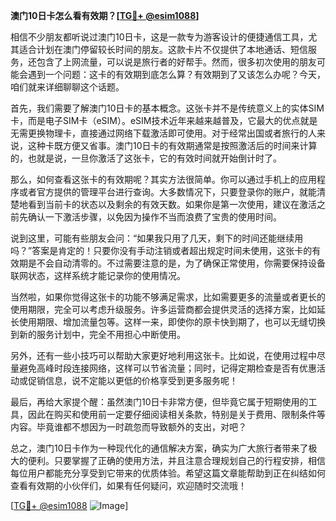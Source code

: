 **澳门10日卡怎么看有效期？[[TG💪+ @esim1088](https://t.me/s/esim1088)]**

相信不少朋友都听说过澳门10日卡，这是一款专为游客设计的便捷通信工具，尤其适合计划在澳门停留较长时间的朋友。这款卡片不仅提供了本地通话、短信服务，还包含了上网流量，可以说是旅行者的好帮手。然而，很多初次使用的朋友可能会遇到一个问题：这卡的有效期到底怎么算？有效期到了又该怎么办呢？今天，咱们就来详细聊聊这个话题。

首先，我们需要了解澳门10日卡的基本概念。这张卡并不是传统意义上的实体SIM卡，而是电子SIM卡（eSIM）。eSIM技术近年来越来越普及，它最大的优点就是无需更换物理卡，直接通过网络下载激活即可使用。对于经常出国或者旅行的人来说，这种卡既方便又省事。澳门10日卡的有效期通常是按照激活后的时间来计算的，也就是说，一旦你激活了这张卡，它的有效时间就开始倒计时了。

那么，如何查看这张卡的有效期呢？其实方法很简单。你可以通过手机上的应用程序或者官方提供的管理平台进行查询。大多数情况下，只要登录你的账户，就能清楚地看到当前卡的状态以及剩余的有效天数。如果你是第一次使用，建议在激活之前先确认一下激活步骤，以免因为操作不当而浪费了宝贵的使用时间。

说到这里，可能有些朋友会问：“如果我只用了几天，剩下的时间还能继续用吗？”答案是肯定的！只要你没有手动注销或者超出规定时间未使用，这张卡的有效期是不会自动清零的。不过需要注意的是，为了确保正常使用，你需要保持设备联网状态，这样系统才能记录你的使用情况。

当然啦，如果你觉得这张卡的功能不够满足需求，比如需要更多的流量或者更长的使用期限，完全可以考虑升级服务。许多运营商都会提供灵活的选择方案，比如延长使用期限、增加流量包等。这样一来，即使你的原卡快到期了，也可以无缝切换到新的服务计划中，完全不用担心中断使用。

另外，还有一些小技巧可以帮助大家更好地利用这张卡。比如说，在使用过程中尽量避免高峰时段连接网络，这样可以节省流量；同时，记得定期检查是否有优惠活动或促销信息，说不定能以更低的价格享受到更多服务呢！

最后，再给大家提个醒：虽然澳门10日卡非常方便，但毕竟它属于短期使用的工具，因此在购买和使用前一定要仔细阅读相关条款，特别是关于费用、限制条件等内容。毕竟谁都不想因为一时疏忽而导致额外的支出，对吧？

总之，澳门10日卡作为一种现代化的通信解决方案，确实为广大旅行者带来了极大的便利。只要掌握了正确的使用方法，并且注意合理规划自己的行程安排，相信每位用户都能充分享受到它带来的优质体验。希望这篇文章能帮助到正在纠结如何查看有效期的小伙伴们，如果有任何疑问，欢迎随时交流哦！

[[TG💪+ @esim1088](https://t.me/s/esim1088) ![Image](https://i.postimg.cc/4NQfJmqS/Snipaste-2025-05-13-00-14-12.png)]